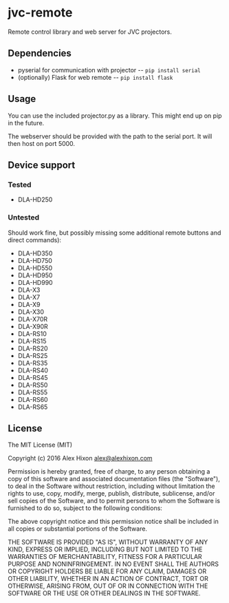 # jvc-remote

Remote control library and web server for JVC projectors.

## Dependencies

* pyserial for communication with projector -- `pip install serial`
* (optionally) Flask for web remote -- `pip install flask`

## Usage

You can use the included projector.py as a library. This might end up on pip in the future.

The webserver should be provided with the path to the serial port. It will then host on port 5000.

## Device support

### Tested
* DLA-HD250

### Untested

Should work fine, but possibly missing some additional remote buttons and direct commands):

* DLA-HD350
* DLA-HD750
* DLA-HD550
* DLA-HD950
* DLA-HD990
* DLA-X3
* DLA-X7
* DLA-X9
* DLA-X30
* DLA-X70R
* DLA-X90R
* DLA-RS10
* DLA-RS15
* DLA-RS20
* DLA-RS25
* DLA-RS35
* DLA-RS40
* DLA-RS45
* DLA-RS50
* DLA-RS55
* DLA-RS60
* DLA-RS65

## License

The MIT License (MIT)

Copyright (c) 2016 Alex Hixon alex@alexhixon.com

Permission is hereby granted, free of charge, to any person obtaining a copy of this software and associated documentation files (the "Software"), to deal in the Software without restriction, including without limitation the rights to use, copy, modify, merge, publish, distribute, sublicense, and/or sell copies of the Software, and to permit persons to whom the Software is furnished to do so, subject to the following conditions:

The above copyright notice and this permission notice shall be included in all copies or substantial portions of the Software.

THE SOFTWARE IS PROVIDED "AS IS", WITHOUT WARRANTY OF ANY KIND, EXPRESS OR IMPLIED, INCLUDING BUT NOT LIMITED TO THE WARRANTIES OF MERCHANTABILITY, FITNESS FOR A PARTICULAR PURPOSE AND NONINFRINGEMENT. IN NO EVENT SHALL THE AUTHORS OR COPYRIGHT HOLDERS BE LIABLE FOR ANY CLAIM, DAMAGES OR OTHER LIABILITY, WHETHER IN AN ACTION OF CONTRACT, TORT OR OTHERWISE, ARISING FROM, OUT OF OR IN CONNECTION WITH THE SOFTWARE OR THE USE OR OTHER DEALINGS IN THE SOFTWARE.
